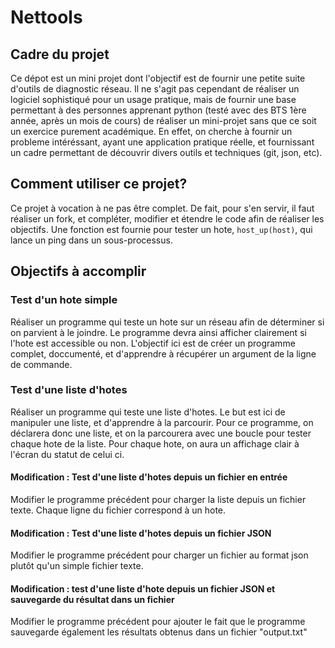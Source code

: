 # Nettools
## Cadre du projet
Ce dépot est un mini projet dont l'objectif est de fournir une petite suite d'outils de diagnostic réseau. Il ne s'agit pas cependant de réaliser un logiciel sophistiqué pour un usage pratique, mais de fournir une base permettant à des personnes apprenant python (testé avec des BTS 1ère année, après un mois de cours) de réaliser un mini-projet sans que ce soit un exercice purement académique.
En effet, on cherche à fournir un probleme intéréssant, ayant une application pratique réelle, et fournissant un cadre permettant de découvrir divers outils et techniques (git, json, etc).

## Comment utiliser ce projet?
Ce projet à vocation à ne pas être complet. De fait, pour s'en servir, il faut réaliser un fork, et compléter, modifier et étendre le code afin de réaliser les objectifs.
Une fonction est fournie pour tester un hote, `host_up(host)`, qui lance un ping dans un sous-processus.

## Objectifs à accomplir
### Test d'un hote simple
Réaliser un programme qui teste un hote sur un réseau afin de déterminer si on parvient à le joindre. Le programme devra ainsi afficher clairement si l'hote est accessible ou non.
L'objectif ici est de créer un programme complet, doccumenté, et d'apprendre à récupérer un argument de la ligne de commande.

### Test d'une liste d'hotes
Réaliser un programme qui teste une liste d'hotes. Le but est ici de manipuler une liste, et d'apprendre à la parcourir.
Pour ce programme, on déclarera donc une liste, et on la parcourera avec une boucle pour tester chaque hote de la liste.
Pour chaque hote, on aura un affichage clair à l'écran du statut de celui ci.

#### Modification : Test d'une liste d'hotes depuis un fichier en entrée
Modifier le programme précédent pour charger la liste depuis un fichier texte. Chaque ligne du fichier correspond à un hote.

#### Modification : Test d'une liste d'hotes depuis un fichier JSON
Modifier le programme précédent pour charger un fichier au format json plutôt qu'un simple fichier texte.

#### Modification : test d'une liste d'hote depuis un fichier JSON et sauvegarde du résultat dans un fichier
Modifier le programme précédent pour ajouter le fait que le programme sauvegarde également les résultats obtenus dans un fichier "output.txt"

